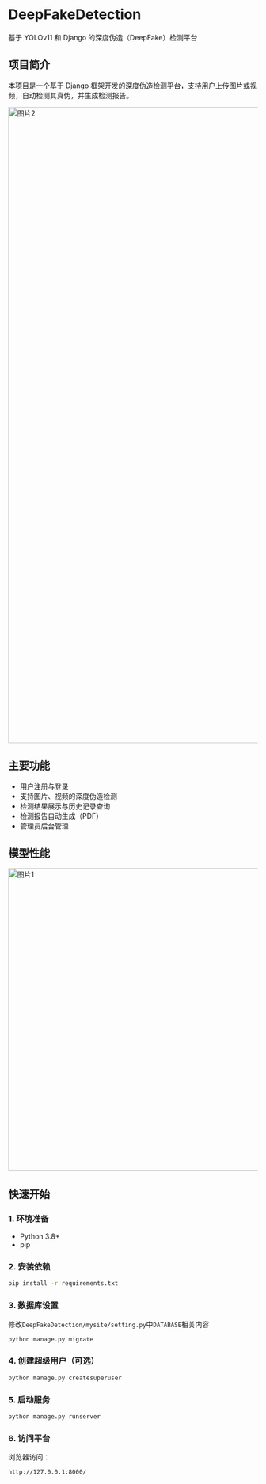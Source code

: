 # DeepFakeDetection

基于 YOLOv11 和 Django 的深度伪造（DeepFake）检测平台

## 项目简介

本项目是一个基于 Django 框架开发的深度伪造检测平台，支持用户上传图片或视频，自动检测其真伪，并生成检测报告。

<img width="2529" height="1285" alt="图片2" src="https://github.com/user-attachments/assets/439c0c47-30b7-44a8-a8ba-c518ac67a73a" />

## 主要功能

- 用户注册与登录
- 支持图片、视频的深度伪造检测
- 检测结果展示与历史记录查询
- 检测报告自动生成（PDF）
- 管理员后台管理

## 模型性能

<img width="1224" height="612" alt="图片1" src="https://github.com/user-attachments/assets/761c1749-d123-4e50-af8f-5bc4f7942059" />


## 快速开始

### 1. 环境准备

- Python 3.8+
- pip

### 2. 安装依赖

```bash
pip install -r requirements.txt
```

### 3. 数据库设置

修改`DeepFakeDetection/mysite/setting.py`中`DATABASE`相关内容

```bash
python manage.py migrate
```

### 4. 创建超级用户（可选）

```bash
python manage.py createsuperuser
```

### 5. 启动服务

```bash
python manage.py runserver
```

### 6. 访问平台

浏览器访问：  
```
http://127.0.0.1:8000/
```
